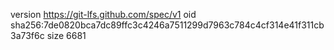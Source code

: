 version https://git-lfs.github.com/spec/v1
oid sha256:7de0820bca7dc89ffc3c4246a7511299d7963c784c4cf314e41f311cb3a73f6c
size 6681
